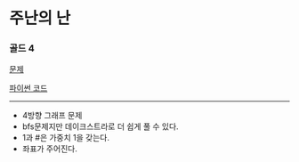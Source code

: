 # 주난의 난
### 골드 4
[문제](https://www.acmicpc.net/problem/14497)

[파이썬 코드](14497.py)

---

- 4방향 그래프 문제
- bfs문제지만 데이크스트라로 더 쉽게 풀 수 있다.
- 1과 #은 가중치 1을 갖는다.
- 좌표가 주어진다.
